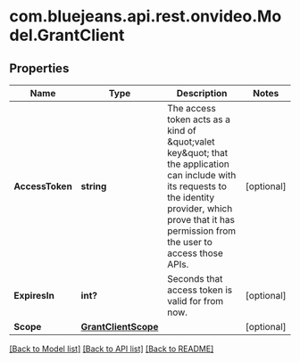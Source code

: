 # com.bluejeans.api.rest.onvideo.Model.GrantClient
## Properties

Name | Type | Description | Notes
------------ | ------------- | ------------- | -------------
**AccessToken** | **string** | The access token acts as a kind of \&quot;valet key\&quot; that the application can include with its requests to the identity provider, which prove that it has permission from the user to access those APIs. | [optional] 
**ExpiresIn** | **int?** | Seconds that access token is valid for from now. | [optional] 
**Scope** | [**GrantClientScope**](GrantClientScope.md) |  | [optional] 

[[Back to Model list]](../README.md#documentation-for-models) [[Back to API list]](../README.md#documentation-for-api-endpoints) [[Back to README]](../README.md)

